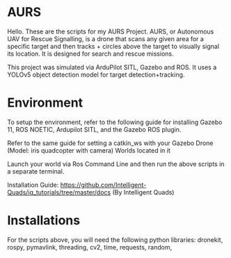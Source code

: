# AURS

Hello. These are the scripts for my AURS Project. AURS, or Autonomous UAV for Rescue Signalling, is a drone that scans any given area for a specific target and then tracks + circles above the target to visually signal its location. It is designed for search and rescue missions. 

This project was simulated via ArduPilot SITL, Gazebo and ROS. It uses a YOLOv5 object detection model for target detection+tracking.

# Environment



To setup the environment, refer to the following guide for installing Gazebo 11, ROS NOETIC, Ardupilot SITL, and the Gazebo ROS plugin.

Refer to the same guide for setting a catkin_ws with your Gazebo Drone (Model: iris quadcopter with camera) Worlds located in it

Launch your world via Ros Command Line and then run the above scripts in a separate terminal.

Installation Guide: https://github.com/Intelligent-Quads/iq_tutorials/tree/master/docs        (By Intelligent Quads)
 
# Installations

For the scripts above, you will need the following python libraries:
dronekit,
rospy,
pymavlink, 
threading,
cv2,
time,
requests,
random,


